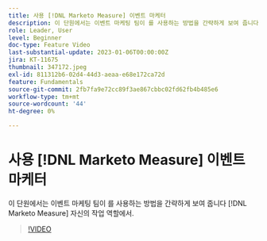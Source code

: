```yaml
---
title: 사용 [!DNL Marketo Measure] 이벤트 마케터
description: 이 단원에서는 이벤트 마케팅 팀이 를 사용하는 방법을 간략하게 보여 줍니다 [!DNL Marketo Measure] 자신의 작업 역할에서.
role: Leader, User
level: Beginner
doc-type: Feature Video
last-substantial-update: 2023-01-06T00:00:00Z
jira: KT-11675
thumbnail: 347172.jpeg
exl-id: 811312b6-02d4-44d3-aeaa-e68e172ca72d
feature: Fundamentals
source-git-commit: 2fb7fa9e72cc89f3ae867cbbc02fd62fb4b485e6
workflow-type: tm+mt
source-wordcount: '44'
ht-degree: 0%

---
```


# 사용 [!DNL Marketo Measure] 이벤트 마케터

이 단원에서는 이벤트 마케팅 팀이 를 사용하는 방법을 간략하게 보여 줍니다 [!DNL Marketo Measure] 자신의 작업 역할에서.

>[!VIDEO](https://video.tv.adobe.com/v/347172/?quality=12&learn=on)
